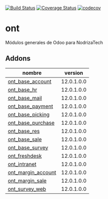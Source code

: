 [![Build Status](https://travis-ci.org/OdooNodrizaTech/ont.svg?branch=12.0)](https://travis-ci.org/OdooNodrizaTech/ont)
[![Coverage Status](https://coveralls.io/repos/github/OdooNodrizaTech/ont/badge.svg?branch=12.0)](https://coveralls.io/github/OdooNodrizaTech/ont?branch=12.0)
[![codecov](https://codecov.io/gh/OdooNodrizaTech/ont/branch/12.0/graph/badge.svg)](https://codecov.io/gh/OdooNodrizaTech/ont)

ont
=========
Módulos generales de Odoo para NodrizaTech


Addons
----------------
nombre | version
--- | ---
[ont_base_account](ont_base_account/) | 12.0.1.0.0
[ont_base_hr](ont_base_hr/) | 12.0.1.0.0
[ont_base_mail](ont_base_mail/) | 12.0.1.0.0
[ont_base_payment](ont_base_payment/) | 12.0.1.0.0
[ont_base_picking](ont_base_picking/) | 12.0.1.0.0
[ont_base_purchase](ont_base_purchase/) | 12.0.1.0.0
[ont_base_res](ont_base_res/) | 12.0.1.0.0
[ont_base_sale](ont_base_sale/) | 12.0.1.0.0
[ont_base_survey](ont_base_survey/) | 12.0.1.0.0
[ont_freshdesk](ont_freshdesk/) | 12.0.1.0.0
[ont_intranet](ont_intranet/) | 12.0.1.0.0
[ont_margin_account](ont_margin_account/) | 12.0.1.0.0
[ont_margin_sale](ont_margin_sale/) | 12.0.1.0.0
[ont_survey_web](ont_survey_web/) | 12.0.1.0.0
